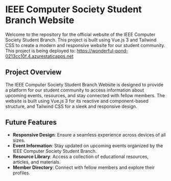 # IEEE Computer Society Student Branch Website 

Welcome to the repository for the official website of the IEEE Computer Society Student Branch. This project is built using Vue.js 3 and Tailwind CSS to create a modern and responsive website for our student community. This project is being deployed to: https://wonderful-pond-0213cc10f.4.azurestaticapps.net

## Project Overview

The IEEE Computer Society Student Branch Website is designed to provide a platform for our student community to access information about upcoming events, resources, and stay connected with fellow members. The website is built using Vue.js 3 for its reactive and component-based structure, and Tailwind CSS for a sleek and responsive design.

## Future Features

- **Responsive Design**: Ensure a seamless experience across devices of all sizes.
- **Event Information**: Stay updated on upcoming events organized by the IEEE Computer Society Student Branch.
- **Resource Library**: Access a collection of educational resources, articles, and materials.
- **Member Directory**: Connect with fellow members and explore their profiles.
